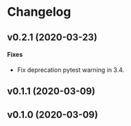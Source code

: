 # Changelog

## v0.2.1 (2020-03-23)

#### Fixes

* Fix deprecation pytest warning in 3.4.

## v0.1.1 (2020-03-09)


## v0.1.0 (2020-03-09)

